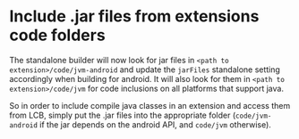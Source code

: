# Include .jar files from extensions code folders
The standalone builder will now look for jar files in 
`<path to extension>/code/jvm-android` and update the `jarFiles` 
standalone setting accordingly when building for android. It will 
also look for them in `<path to extension>/code/jvm` for code 
inclusions on all platforms that support java.

So in order to include compile java classes in an extension and
access them from LCB, simply put the .jar files into the appropriate
folder (`code/jvm-android` if the jar depends on the android API,
and `code/jvm` otherwise). 
